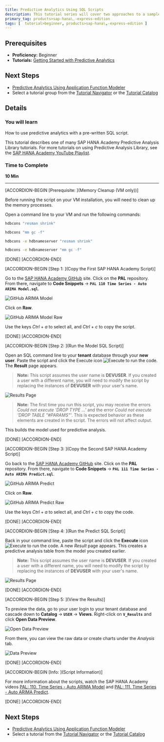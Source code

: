 ```yaml
---
title: Predictive Analytics Using SQL Scripts
description: This tutorial series will cover two approaches to a sample project utilizing the predictive analytics capabilities of SAP HANA, express edition. This tutorial will show you how to use SQL scripts with the predictive analytics library.
primary_tag: products>sap-hana\,-express-edition
tags: [  tutorial>beginner, products>sap-hana\,-express-edition ]
---
```


## Prerequisites  
 - **Proficiency:** Beginner
 - **Tutorials:** [Getting Started with Predictive Analytics](http://www.sap.com/developer/tutorials/hxe-ua-getting-started-predictive.html)


## Next Steps
 - [Predictive Analytics Using Application Function Modeler](http://www.sap.com/developer/tutorials/hxe-ua-predictive-afm.html)
 - Select a tutorial group from the [Tutorial Navigator](http://www.sap.com/developer/tutorial-navigator.html) or the [Tutorial Catalog](https://www.sap.com/developer/tutorial-navigator.tutorials.html)

## Details
### You will learn  
How to use predictive analytics with a pre-written SQL script.

This tutorial describes one of many SAP HANA Academy Predictive Analysis Library tutorials. For more tutorials on using Predictive Analysis Library, see the [SAP HANA Academy YouTube Playlist](https://www.youtube.com/playlist?list=PLkzo92owKnVw05sPUtcKJM66fYfk9sG-g).

### Time to Complete
**10 Min**

---

[ACCORDION-BEGIN [Prerequisite: ](Memory Cleanup (VM only))]

Before running the script on your VM installation, you will need to clean up the memory processes.

Open a command line to your VM and run the following commands:

```bash
hdbcons "resman shrink"
```

```bash
hdbcons "mm gc -f"
```

```bash
hdbcons -e hdbnameserver "resman shrink"
```

```bash
hdbcons -e hdbnameserver "mm gc -f"
```

[DONE]
[ACCORDION-END]

[ACCORDION-BEGIN [Step 1: ](Copy the First SAP HANA Academy Script)]

Go to the [SAP HANA Academy GitHub](https://github.com/saphanaacademy) site. Click on the **PAL** repository. From there, navigate to **Code Snippets** -> **`PAL 110 Time Series - Auto ARIMA Model.sql`**.

![GitHub ARIMA Model](github_arima_model_1.png)

Click on **Raw**.

![GitHub ARIMA Model Raw](github_arima_model_raw_1.png)

Use the keys _Ctrl_ + _a_ to select all, and _Ctrl_ + _c_ to copy the script.

[DONE]
[ACCORDION-END]

[ACCORDION-BEGIN [Step 2: ](Run the Model SQL Script)]

Open an SQL command line to your **tenant** database through your **new user**. Paste the script and click the Execute icon ![Execute](execute.png) to run the code. The **Result** page appears.

>**Note:**
> This script assumes the user name is **DEVUSER**. If you created a user with a different name, you will need to modify the script by replacing the instances of **DEVUSER** with your user's name.

![Results Page](arima_model_results_2.png)

>**Note:**
> The first time you run this script, you may receive the errors _Could not execute 'DROP TYPE ...'_ and the error _Could not execute 'DROP TABLE "#PARAMS"'_. This is expected behavior as these elements are created in the script. The errors will not affect output.

This builds the model used for predictive analysis.

[DONE]
[ACCORDION-END]

[ACCORDION-BEGIN [Step 3: ](Copy the Second SAP HANA Academy Script)]

Go back to the [SAP HANA Academy GitHub](https://github.com/saphanaacademy) site. Click on the **PAL** repository. From there, navigate to **Code Snippets** -> **`PAL 111 Time Series - Auto ARIMA Predict.sql`**.

![GitHub ARIMA Predict](github_arima_predict_1.png)

Click on **Raw**.

![GitHub ARIMA Predict Raw](github_arima_predict_raw_1.png)

Use the keys _Ctrl_ + _a_ to select all, and _Ctrl_ + _c_ to copy the code.

[DONE]
[ACCORDION-END]

[ACCORDION-BEGIN [Step 4: ](Run the Predict SQL Script)]

Back in your command line, paste the script and click the **Execute** icon ![Execute](execute.png) to run the code. A new *Result* page appears. This creates a predictive analysis table from the model you created earlier.

>**Note:**
> This script assumes the user name is **DEVUSER**. If you created a user with a different name, you will need to modify the script by replacing the instances of **DEVUSER** with your user's name.

![Results Page](arima_predict_results_2.png)

[DONE]
[ACCORDION-END]

[ACCORDION-BEGIN [Step 5: ](View the Results)]

To preview the data, go to your user login to your tenant database and cascade down to **Catalog** -> **`USER`** -> **Views**. Right-click on **`V_Results`** and click **Open Data Preview**.

![Open Data Preview](open_data_preview_2.png)

From there, you can view the raw data or create charts under the *Analysis* tab.

![Data Preview](data_preview_2.png)

[DONE]
[ACCORDION-END]

[ACCORDION-BEGIN [Info: ](Script Information)]

For more information about the scripts, watch the SAP HANA Academy videos [PAL: 110. Time Series - Auto ARIMA Model](https://www.youtube.com/watch?v=YpC6wATFTA8&index=132) and [PAL: 111. Time Series - Auto ARIMA Predict](https://www.youtube.com/watch?v=qiCuxj7yJmU).

[DONE]
[ACCORDION-END]


## Next Steps
- [Predictive Analytics Using Application Function Modeler](http://www.sap.com/developer/tutorials/hxe-ua-predictive-afm.html)
- Select a tutorial from the [Tutorial Navigator](http://www.sap.com/developer/tutorial-navigator.html) or the [Tutorial Catalog](http://www.sap.com/developer/tutorials.html)
